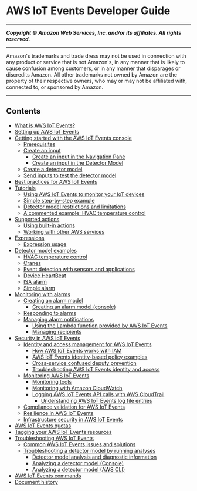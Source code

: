 # AWS IoT Events Developer Guide

-----
*****Copyright &copy; Amazon Web Services, Inc. and/or its affiliates. All rights reserved.*****

-----
Amazon's trademarks and trade dress may not be used in
connection with any product or service that is not Amazon's,
in any manner that is likely to cause confusion among customers,
or in any manner that disparages or discredits Amazon. All other
trademarks not owned by Amazon are the property of their respective
owners, who may or may not be affiliated with, connected to, or
sponsored by Amazon.

-----
## Contents
+ [What is AWS IoT Events?](what-is-iotevents.md)
+ [Setting up AWS IoT Events](iotevents-start.md)
+ [Getting started with the AWS IoT Events console](iotevents-getting-started.md)
   + [Prerequisites](iotevents-getting-started-prereqs.md)
   + [Create an input](create-input-overview.md)
      + [Create an input in the Navigation Pane](create-input-for-models.md)
      + [Create an input in the Detector Model](iotevents-detector-input.md)
   + [Create a detector model](iotevents-detector-model.md)
   + [Send inputs to test the detector model](iotevents-iot-rules-engine.md)
+ [Best practices for AWS IoT Events](best-practices.md)
+ [Tutorials](iotevents-tutorials.md)
   + [Using AWS IoT Events to monitor your IoT devices](iotevents-how-to-use.md)
   + [Simple step-by-step example](iotevents-simple-example.md)
   + [Detector model restrictions and limitations](iotevents-restrictions-detector-model.md)
   + [A commented example: HVAC temperature control](iotevents-commented-example.md)
+ [Supported actions](iotevents-supported-actions.md)
   + [Using built-in actions](built-in-actions.md)
   + [Working with other AWS services](iotevents-other-aws-services.md)
+ [Expressions](iotevents-expressions.md)
   + [Expression usage](expression-usage.md)
+ [Detector model examples](iotevents-examples.md)
   + [HVAC temperature control](iotevents-examples-hvac.md)
   + [Cranes](iotevents-examples-cranes.md)
   + [Event detection with sensors and applications](iotevents-examples-edwsaa.md)
   + [Device HeartBeat](iotevents-examples-dhb.md)
   + [ISA alarm](iotevents-examples-bisaa.md)
   + [Simple alarm](iotevents-examples-bsa.md)
+ [Monitoring with alarms](iotevents-alarms.md)
   + [Creating an alarm model](create-alarm-model.md)
      + [Creating an alarm model (console)](create-alarm-model-console.md)
   + [Responding to alarms](respond-to-alarms.md)
   + [Managing alarm notifications](lambda-support.md)
      + [Using the Lambda function provided by AWS IoT Events](use-alarm-notifications.md)
      + [Managing recipients](sso-authorization-recipients.md)
+ [Security in AWS IoT Events](security.md)
   + [Identity and access management for AWS IoT Events](security-iam.md)
      + [How AWS IoT Events works with IAM](security_iam_service-with-iam.md)
      + [AWS IoT Events identity-based policy examples](security_iam_id-based-policy-examples.md)
      + [Cross-service confused deputy prevention](cross-service-confused-deputy-prevention.md)
      + [Troubleshooting AWS IoT Events identity and access](security_iam_troubleshoot.md)
   + [Monitoring AWS IoT Events](monitoring_overview.md)
      + [Monitoring tools](monitoring_automated_manual.md)
      + [Monitoring with Amazon CloudWatch](monitoring-cloudwatch.md)
      + [Logging AWS IoT Events API calls with AWS CloudTrail](iotevents-using-cloudtrail.md)
         + [Understanding AWS IoT Events log file entries](understanding-aws-iotevents-entries.md)
   + [Compliance validation for AWS IoT Events](iotevents-compliance.md)
   + [Resilience in AWS IoT Events](disaster-recovery-resiliency.md)
   + [Infrastructure security in AWS IoT Events](infrastructure-security.md)
+ [AWS IoT Events quotas](iotevents-quotas.md)
+ [Tagging your AWS IoT Events resources](tagging-iotevents.md)
+ [Troubleshooting AWS IoT Events](iotevents-troubleshooting.md)
   + [Common AWS IoT Events issues and solutions](iotevents-error-messages.md)
   + [Troubleshooting a detector model by running analyses](iotevents-analyze-api.md)
      + [Detector model analysis and diagnostic information](analyze-diagnostic-information.md)
      + [Analyzing a detector model (Console)](analyze-api-console.md)
      + [Analyzing a detector model (AWS CLI)](analyze-api-api.md)
+ [AWS IoT Events commands](iotevents-commands.md)
+ [Document history](doc-history.md)